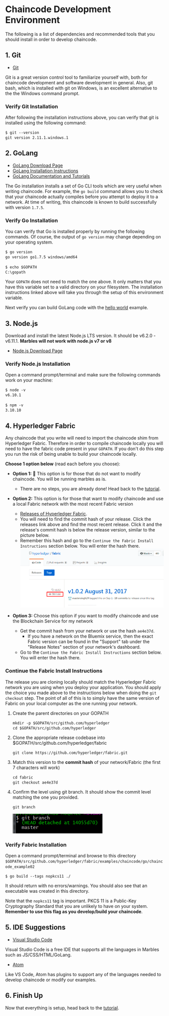 # Chaincode Development Environment

The following is a list of dependencies and recommended tools that you should install in order to develop chaincode.

## 1. Git

- [Git](https://git-scm.com/downloads)

Git is a great version control tool to familiarize yourself with, both for chaincode development and software development in general.
Also, git bash, which is installed with git on Windows, is an excellent alternative to the the Windows command prompt.

### Verify Git Installation

After following the installation instructions above, you can verify that git is installed using the following command:

```
$ git --version
git version 2.11.1.windows.1
```

## 2. GoLang

- [GoLang Download Page](https://golang.org/dl)
- [GoLang Installation Instructions](https://golang.org/doc/install)
- [GoLang Documentation and Tutorials](https://golang.org/doc/)

The Go installation installs a set of Go CLI tools which are very useful when writing chaincode.
For example, the `go build` command allows you to check that your chaincode actually compiles before you attempt to deploy it to a network.
At time of writing, this chaincode is known to build successfully with version `1.7.5`.

### Verify Go Installation
You can verify that Go is installed properly by running the following commands. Of course, the output of `go version` may change depending on your operating system.

```
$ go version
go version go1.7.5 windows/amd64

$ echo $GOPATH
C:\gopath
```

Your `GOPATH` does not need to match the one above.
It only matters that you have this variable set to a valid directory on your filesystem.
The installation instructions linked above will take you through the setup of this environment variable.

Next verify you can build GoLang code with the [hello world](https://golang.org/doc/install#testing) example.

## 3. Node.js

Download and install the latest Node.js LTS version. 
It should be v6.2.0 - v6.11.1. 
**Marbles will not work with node.js v7 or v8** 

- [Node.js Download Page](https://nodejs.org/en/download/)


###  Verify Node.js Installation

Open a command prompt/terminal and make sure the following commands work on your machine:

```
$ node -v
v6.10.1

$ npm -v
3.10.10
```

## 4. Hyperledger Fabric

Any chaincode that you write will need to import the chaincode shim from Hyperledger Fabric. 
Therefore in order to compile chaincode locally you will need to have the fabric code present in your `GOPATH`. 
If you don't do this step you run the risk of being unable to build your chaincode locally. 

**Choose 1 option below** (read each before you choose):

- **Option 1:** :lollipop: This option is for those that do not want to modify chaincode.  You will be running marbles as is. 
	- There are no steps, you are already done! Head back to the [tutorial](../README.md#downloadmarbles).

- **Option 2:**  This option is for those that want to modify chaincode and use a local Fabric network with the most recent Fabric version
	- [Releases of Hyperledger Fabric](https://github.com/hyperledger/fabric/releases). 
	- You will need to find the commit hash of your release. Click the releases link above and find the most recent release.  Click it and the release's commit hash is below the release version, similar to the picture below. 
	- Remember this hash and go to the `Continue the Fabric Install Instructions` section below. You will enter the hash there.
	![](/doc_images/release_hash.png)

- **Option 3:** Choose this option if you want to modify chaincode and use the Blockchain Service for my network
	- Get the commit hash from your network or use the hash `ae4e37d`.
		- If you have a network on the Bluemix service, then the exact Fabric version can be found in the "Support" tab under the "Release Notes" section of your network's dashboard. 
	 - Go to the `Continue the Fabric Install Instructions` section below. You will enter the hash there.


### Continue the Fabric Install Instructions
The release you are cloning locally should match the Hyperledger Fabric network you are using when you deploy your application. 
You should apply the choice you made above to the instructions below when doing the `git checkout` step. 
The point of all of this is to simply have the same version of Fabric on your local computer as the one running your network. 

1. Create the parent directories on your GOPATH
	```
	mkdir -p $GOPATH/src/github.com/hyperledger
	cd $GOPATH/src/github.com/hyperledger
	```

2. Clone the appropriate release codebase into $GOPATH/src/github.com/hyperledger/fabric
	```
	git clone https://github.com/hyperledger/fabric.git
	```

3. Match this version to the **commit hash** of your network/Fabric (the first 7 characters will work)
	```
	cd fabric
	git checkout ae4e37d
	```

4. Confirm the level using git branch. It should show the commit level matching the one you provided.
	```
	git branch
	```
	![](/doc_images/git-branch-out.PNG)

### Verify Fabric Installation
Open a command prompt/terminal and browse to this directory `$GOPATH/src/github.com/hyperledger/fabric/examples/chaincode/go/chaincode_example02`

```
$ go build --tags nopkcs11 ./
```

It should return with no errors/warnings. 
You should also see that an executable was created in this directory. 


Note that the `nopkcs11` tag is important. 
PKCS 11 is a Public-Key Cryptography Standard that you are unlikely to have on your system. 
**Remember to use this flag as you develop/build your chaincode**.

## 5. IDE Suggestions

- [Visual Studio Code](https://code.visualstudio.com/#alt-downloads)

Visual Studio Code is a free IDE that supports all the languages in Marbles such as JS/CSS/HTML/GoLang.

- [Atom](https://atom.io/)

Like VS Code, Atom has plugins to support any of the languages needed to develop chaincode or modify our examples.
 
## 6. Finish Up
Now that everything is setup, head back to the [tutorial](../README.md#downloadmarbles).
